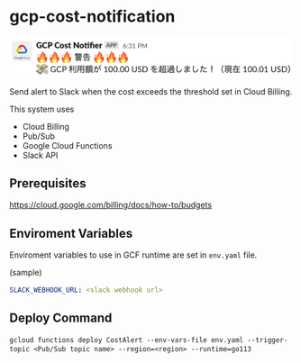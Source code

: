 # gcp-cost-notification

![](sample_image.png)

Send alert to Slack when the cost exceeds the threshold set in Cloud Billing.

This system uses

- Cloud Billing
- Pub/Sub
- Google Cloud Functions
- Slack API

## Prerequisites

https://cloud.google.com/billing/docs/how-to/budgets

## Enviroment Variables

Enviroment variables to use in GCF runtime are set in `env.yaml` file.

(sample)
```yaml
SLACK_WEBHOOK_URL: <slack webhook url>
```

## Deploy Command

```
gcloud functions deploy CostAlert --env-vars-file env.yaml --trigger-topic <Pub/Sub topic name> --region=<region> --runtime=go113
```